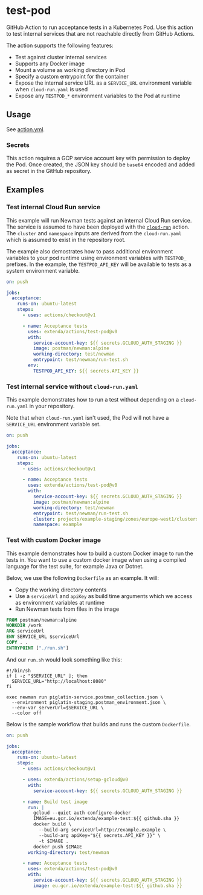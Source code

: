 # test-pod

GitHub Action to run acceptance tests in a Kubernetes Pod. Use this action to test internal services that are not
reachable directly from GitHub Actions.

The action supports the following features:

  * Test against cluster internal services
  * Supports any Docker image
  * Mount a volume as working directory in Pod
  * Specify a custom entrypoint for the container
  * Expose the internal service URL as a `SERVICE_URL` environment variable when `cloud-run.yaml` is used
  * Expose any `TESTPOD_*` environment variables to the Pod at runtime

## Usage

See [action.yml](action.yml).

### Secrets

This action requires a GCP service account key with permission to deploy the Pod.
Once created, the JSON key should be `base64` encoded and added as secret in the GitHub repository.

## Examples

### Test internal Cloud Run service

This example will run Newman tests against an internal Cloud Run service. The service is assumed to have been deployed
with the [`cloud-run`](../cloud-run#readme) action. The `cluster` and `namespace` inputs are derived from the `cloud-run.yaml`
which is assumed to exist in the repository root.

The example also demostrates how to pass additional environment variables to your pod runtime using environment
variables with `TESTPOD_` prefixes. In the example, the `TESTPOD_API_KEY` will be available to tests
as a system environment variable.

````yaml
on: push

jobs:
  acceptance:
    runs-on: ubuntu-latest
    steps:
      - uses: actions/checkout@v1

      - name: Acceptance tests
        uses: extenda/actions/test-pod@v0
        with:
          service-account-key: ${{ secrets.GCLOUD_AUTH_STAGING }}
          image: postman/newman:alpine
          working-directory: test/newman
          entrypoint: test/newman/run-test.sh
        env:
          TESTPOD_API_KEY: ${{ secrets.API_KEY }}
````

### Test internal service without `cloud-run.yaml`

This example demonstrates how to run a test without depending on a `cloud-run.yaml` in your repository.

Note that when `cloud-run.yaml` isn't used, the Pod will not have a `SERVICE_URL` environment variable set.

```yaml
on: push

jobs:
  acceptance:
    runs-on: ubuntu-latest
    steps:
      - uses: actions/checkout@v1

      - name: Acceptance tests
        uses: extenda/actions/test-pod@v0
        with:
          service-account-key: ${{ secrets.GCLOUD_AUTH_STAGING }}
          image: postman/newman:alpine
          working-directory: test/newman
          entrypoint: test/newman/run-test.sh
          cluster: projects/example-staging/zones/europe-west1/clusters/k8s-cluster
          namespace: example
```

### Test with custom Docker image

This example demonstrates how to build a custom Docker image to run the tests in.
You want to use a custom docker image when using a compiled language for the test suite, for example Java or Dotnet.

Below, we use the following `Dockerfile` as an example. It will:

  * Copy the working directory contents
  * Use a `serviceUrl` and `apiKey` as build time arguments which we access as environment variables at runtime
  * Run Newman tests from files in the image

```dockerfile
FROM postman/newman:alpine
WORKDIR /work
ARG serviceUrl
ENV SERVICE_URL $serviceUrl
COPY . .
ENTRYPOINT ["./run.sh"]
```

And our `run.sh` would look something like this:

```shell script
#!/bin/sh
if [ -z "$SERVICE_URL" ]; then
  SERVICE_URL="http://localhost:8080"
fi

exec newman run piglatin-service.postman_collection.json \
  --environment piglatin-staging.postman_environment.json \
  --env-var serverUrl=$SERVICE_URL \
  --color off
```

Below is the sample workflow that builds and runs the custom `Dockerfile`.

```yaml
on: push

jobs:
  acceptance:
    runs-on: ubuntu-latest
    steps:
      - uses: actions/checkout@v1

      - uses: extenda/actions/setup-gcloud@v0
        with:
          service-account-key: ${{ secrets.GCLOUD_AUTH_STAGING }}

      - name: Build test image
        run: |
          gcloud --quiet auth configure-docker
          IMAGE=eu.gcr.io/extenda/example-test:${{ github.sha }}
          docker build \
            --build-arg serviceUrl=http://example.example \
            --build-arg apiKey="${{ secrets.API_KEY }}" \
            -t $IMAGE .
          docker push $IMAGE
        working-directory: test/newman

      - name: Acceptance tests
        uses: extenda/actions/test-pod@v0
        with:
          service-account-key: ${{ secrets.GCLOUD_AUTH_STAGING }}
          image: eu.gcr.io/extenda/example-test:${{ github.sha }}
```
